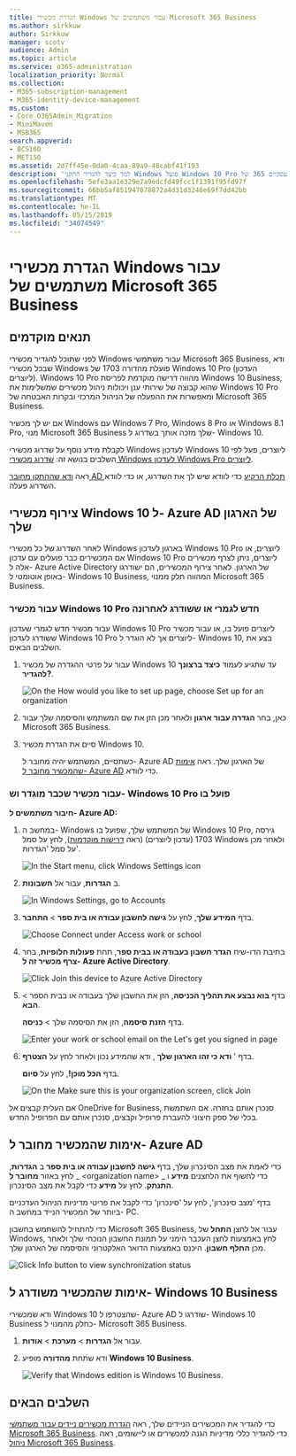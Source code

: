 ```yaml
---
title: הגדרת מכשירי Windows עבור משתמשים של Microsoft 365 Business
ms.author: sirkkuw
author: Sirkkuw
manager: scotv
audience: Admin
ms.topic: article
ms.service: o365-administration
localization_priority: Normal
ms.collection:
- M365-subscription-management
- M365-identity-device-management
ms.custom:
- Core_O365Admin_Migration
- MiniMaven
- MSB365
search.appverid:
- BCS160
- MET150
ms.assetid: 2d7ff45e-0da0-4caa-89a9-48cabf41f193
description: 'למד כיצד להגדיר התקני Windows פועל Windows 10 Pro עבור משתמשים עסקיים 365 של Microsoft. '
ms.openlocfilehash: 5efe3aa1e329e7a9edcfd49fcc1f1391f95fd97f
ms.sourcegitcommit: 66bb5af851947078872a4d31d3246e69f7dd42bb
ms.translationtype: MT
ms.contentlocale: he-IL
ms.lasthandoff: 05/15/2019
ms.locfileid: "34074549"
---
```

# <a name="set-up-windows-devices-for-microsoft-365-business-users"></a>הגדרת מכשירי Windows עבור משתמשים של Microsoft 365 Business

## <a name="prerequisites"></a>תנאים מוקדמים

לפני שתוכל להגדיר מכשירי Windows עבור משתמשי Microsoft 365 Business, ודא שבכל מכשירי Windows פועלת מהדורה 1703 של Windows 10 Pro (העדכון ליוצרים). Windows 10 Pro מהווה דרישה מוקדמת לפריסת Windows 10 Business, שהוא קבוצה של שירותי ענן ויכולות ניהול מכשירים שמשלימות את Windows 10 Pro ומאפשרות את ההפעלה של הניהול המרכזי ובקרות האבטחה של Microsoft 365 Business.
  
אם יש לך מכשיר Windows עם Windows 7 Pro, ‏Windows 8 Pro או Windows 8.1 Pro, מנוי Microsoft 365 Business שלך מזכה אותך בשדרוג ל- Windows 10.
  
לקבלת מידע נוסף על שדרוג מכשירי Windows לעדכון Windows 10 ליוצרים, פעל לפי השלבים בנושא זה: [שדרוג מכשירי Windows לעדכון Windows Pro ליוצרים](upgrade-to-windows-pro-creators-update.md).
  
ראה [ודא שההתקן מחובר AD תכלת הרקיע](#verify-the-device-is-connected-to-azure-ad) כדי לוודא שיש לך את השדרוג, או כדי לוודא השדרוג פעלה. 
  
## <a name="join-windows-10-devices-to-your-organizations-azure-ad"></a>צירוף מכשירי Windows 10 ל- Azure AD של הארגון שלך

לאחר השדרוג של כל מכשירי Windows בארגון לעדכון Windows 10 Pro ליוצרים, או אם המכשירים כבר פועלים עם עדכון Windows 10 Pro ליוצרים, ניתן לצרף מכשירים אלה ל- Azure Active Directory של הארגון. לאחר צירוף המכשירים, הם ישודרגו באופן אוטומטי ל- Windows 10 Business, המהווה חלק ממנוי Microsoft 365 Business.
  
### <a name="for-a-brand-new-or-newly-upgraded-windows-10-pro-device"></a>עבור מכשיר Windows 10 Pro חדש לגמרי או ששודרג לאחרונה

עבור מכשיר חדש לגמרי שעדכון Windows 10 Pro ליוצרים פועל בו, או עבור מכשיר ששודרג לעדכון Windows 10 Pro ליוצרים אך לא הוגדר ל- Windows 10, בצע את השלבים הבאים.
  
1. עבור על פרטי ההגדרה של מכשיר Windows 10 עד שתגיע לעמוד **כיצד ברצונך להגדיר?**. 
    
    ![On the How would you like to set up page, choose Set up for an organization](media/1b0b2dba-00bb-4a99-a729-441479220cb7.png)
  
2. כאן, בחר **הגדרה עבור ארגון** ולאחר מכן הזן את שם המשתמש והסיסמה שלך עבור Microsoft 365 Business. 
    
3. סיים את הגדרת מכשיר Windows 10.
    
   כשתסיים, המשתמש יהיה מחובר ל- Azure AD של הארגון שלך. ראה [אימות שהמכשיר מחובר ל- Azure AD](#verify-the-device-is-connected-to-azure-ad) כדי לוודא. 
  
### <a name="for-a-device-already-set-up-and-running-windows-10-pro"></a>עבור מכשיר שכבר מוגדר וש- Windows 10 Pro פועל בו

 **חיבור משתמשים ל- Azure AD:**
  
1. במחשב ה- Windows של המשתמש שלך, שפועל בו Windows 10 Pro, גירסה 1703 (עדכון ליוצרים) (ראה [דרישות מוקדמות](pre-requisites-for-data-protection.md)), לחץ על סמל Windows ולאחר מכן על סמל 'הגדרות'.
  
   ![In the Start menu, click Windows Settings icon](media/74e1ce9a-1554-4761-beb9-330b176e9b9d.png)
  
2. ב **הגדרות**, עבור אל **חשבונות**.
  
   ![In Windows Settings, go to Accounts](media/472fd688-d111-4788-9fbb-56a00fbdc24d.png)
  
3. בדף **המידע שלך**, לחץ על **גישה לחשבון עבודה או בית ספר** \> **התחבר**.
  
   ![Choose Connect under Access work or school](media/af3a4e3f-f9b9-4969-b3e2-4ef99308090c.png)
  
4. בתיבת הדו-שיח **הגדר חשבון בעבודה או בבית ספר**, תחת **פעולות חלופיות**, בחר **צרף מכשיר זה ל- Azure Active Directory**.
  
   ![Click Join this device to Azure Active Directory](media/fb709a1b-05a9-4750-9cb9-e097f4412cba.png)
  
5. בדף **בוא נבצע את תהליך הכניסה**, הזן את החשבון שלך בעבודה או בבית הספר \> **הבא**.
  
   בדף **הזנת סיסמה**, הזן את הסיסמה שלך \> **כניסה**.
  
   ![Enter your work or school email on the Let's get you signed in page](media/f70eb148-b1d2-4ba3-be38-7317eaf0321a.png)
  
6. בדף ' **ודא כי זהו הארגון שלך** , ודא שהמידע נכון ולאחר לחץ על **הצטרף**.
  
   בדף **הכל מוכן!**, לחץ על **סיום**.
  
   ![On the Make sure this is your organization screen, click Join](media/c749c0a2-5191-4347-a451-c062682aa1fb.png)
  
אם העלית קבצים אל OneDrive for Business, סנכרן אותם בחזרה. אם השתמשת בכלי של ספק חיצוני להעברת פרופיל וקבצים, סנכרן אותם עם הפרופיל החדש.
  
## <a name="verify-the-device-is-connected-to-azure-ad"></a>אימות שהמכשיר מחובר ל- Azure AD

כדי לאמת את מצב הסינכרון שלך, בדף **גישה לחשבון עבודה או בית ספר** ב **הגדרות**, לחץ באזור **מחובר ל** _ \<organization name\> _ כדי לחשוף את הלחצנים **מידע** ו **התנתק**. לחץ על **מידע** כדי לקבל את מצב הסינכרון. 
  
בדף 'מצב סינכרון', לחץ על 'סינכרון' כדי לקבל את פריטי מדיניות הניהול העדכניים ביותר של המכשיר הנייד במחשב ה- PC.
  
כדי להתחיל להשתמש בחשבון Microsoft 365 Business, עבור אל לחצן **התחל** של Windows, לחץ באמצעות לחצן העכבר הימני על תמונת החשבון הנוכחי שלך ולאחר מכן **החלף חשבון**. היכנס באמצעות הדואר האלקטרוני והסיסמה של הארגון שלך.
  
![Click Info button to view synchronization status](media/818f7043-adbf-402a-844a-59d50034911d.png)
  
## <a name="verify-the-device-is-upgraded-to-windows-10-business"></a>אימות שהמכשיר משודרג ל- Windows 10 Business

ודא שמכשירי Windows 10 שהצטרפו ל- Azure AD שודרגו ל- Windows 10 Business כחלק מהמנוי ל- Microsoft 365 Business.
  
1. עבור אל **הגדרות** \> **מערכת** \> **אודות**.
    
2. ודא שתחת **מהדורה** מופיע **Windows 10 Business**.
    
    ![Verify that Windows edition is Windows 10 Business.](media/ff660fc8-d3ba-431b-89a5-f5abded96c4d.png)
  
## <a name="next-steps"></a>השלבים הבאים

כדי להגדיר את המכשירים הניידים שלך, ראה [הגדרת מכשירים ניידים עבור משתמשי Microsoft 365 Business](set-up-mobile-devices.md). כדי להגדיר כללי מדיניות הגנה למכשירים או ליישומים, ראה [ניהול Microsoft 365 Business](manage.md).
  
